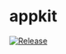 # appkit

[![Release](https://img.shields.io/github/release/Bodo1981/appkit.svg?label=maven)](https://jitpack.io/#Bodo1981/appkit)
